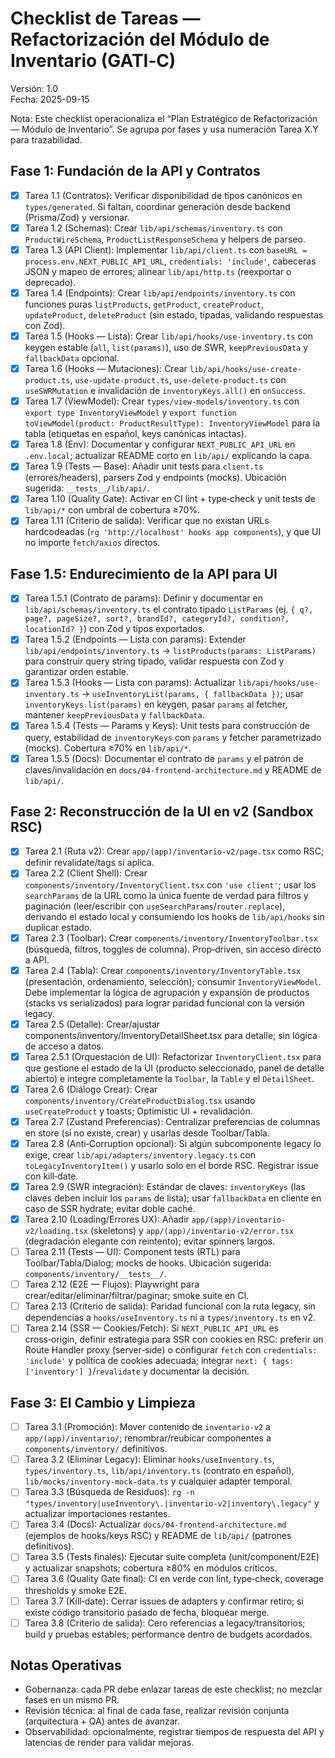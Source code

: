 # Checklist de Tareas — Refactorización del Módulo de Inventario (GATI‑C)

Versión: 1.0  
Fecha: 2025-09-15

Nota: Este checklist operacionaliza el “Plan Estratégico de Refactorización — Módulo de Inventario”. Se agrupa por fases y usa numeración Tarea X.Y para trazabilidad.

## Fase 1: Fundación de la API y Contratos

- [x] Tarea 1.1 (Contratos): Verificar disponibilidad de tipos canónicos en `types/generated`. Si faltan, coordinar generación desde backend (Prisma/Zod) y versionar.
- [x] Tarea 1.2 (Schemas): Crear `lib/api/schemas/inventory.ts` con `ProductWireSchema`, `ProductListResponseSchema` y helpers de parseo.
- [x] Tarea 1.3 (API Client): Implementar `lib/api/client.ts` con `baseURL = process.env.NEXT_PUBLIC_API_URL`, `credentials: 'include'`, cabeceras JSON y mapeo de errores; alinear `lib/api/http.ts` (reexportar o deprecado).
- [x] Tarea 1.4 (Endpoints): Crear `lib/api/endpoints/inventory.ts` con funciones puras `listProducts`, `getProduct`, `createProduct`, `updateProduct`, `deleteProduct` (sin estado, tipadas, validando respuestas con Zod).
- [x] Tarea 1.5 (Hooks — Lista): Crear `lib/api/hooks/use-inventory.ts` con keygen estable (`all`, `list(params)`), uso de SWR, `keepPreviousData` y `fallbackData` opcional.
- [x] Tarea 1.6 (Hooks — Mutaciones): Crear `lib/api/hooks/use-create-product.ts`, `use-update-product.ts`, `use-delete-product.ts` con `useSWRMutation` e invalidación de `inventoryKeys.all()` en `onSuccess`.
- [x] Tarea 1.7 (ViewModel): Crear `types/view-models/inventory.ts` con `export type InventoryViewModel` y `export function toViewModel(product: ProductResultType): InventoryViewModel` para la tabla (etiquetas en español, keys canónicas intactas).
- [x] Tarea 1.8 (Env): Documentar y configurar `NEXT_PUBLIC_API_URL` en `.env.local`; actualizar README corto en `lib/api/` explicando la capa.
- [x] Tarea 1.9 (Tests — Base): Añadir unit tests para `client.ts` (errores/headers), parsers Zod y endpoints (mocks). Ubicación sugerida: `__tests__/lib/api/`.
- [x] Tarea 1.10 (Quality Gate): Activar en CI lint + type‑check y unit tests de `lib/api/*` con umbral de cobertura ≥70%.
- [x] Tarea 1.11 (Criterio de salida): Verificar que no existan URLs hardcodeadas (`rg 'http://localhost' hooks app components`), y que UI no importe `fetch/axios` directos.

## Fase 1.5: Endurecimiento de la API para UI

- [x] Tarea 1.5.1 (Contrato de params): Definir y documentar en `lib/api/schemas/inventory.ts` el contrato tipado `ListParams` (ej. `{ q?, page?, pageSize?, sort?, brandId?, categoryId?, condition?, locationId? }`) con Zod y tipos exportados.
- [x] Tarea 1.5.2 (Endpoints — Lista con params): Extender `lib/api/endpoints/inventory.ts` → `listProducts(params: ListParams)` para construir query string tipado, validar respuesta con Zod y garantizar orden estable.
- [x] Tarea 1.5.3 (Hooks — Lista con params): Actualizar `lib/api/hooks/use-inventory.ts` → `useInventoryList(params, { fallbackData })`; usar `inventoryKeys.list(params)` en keygen, pasar `params` al fetcher, mantener `keepPreviousData` y `fallbackData`.
- [x] Tarea 1.5.4 (Tests — Params y Keys): Unit tests para construcción de query, estabilidad de `inventoryKeys` con `params` y fetcher parametrizado (mocks). Cobertura ≥70% en `lib/api/*`.
- [x] Tarea 1.5.5 (Docs): Documentar el contrato de `params` y el patrón de claves/invalidación en `docs/04-frontend-architecture.md` y README de `lib/api/`.

## Fase 2: Reconstrucción de la UI en v2 (Sandbox RSC)

- [x] Tarea 2.1 (Ruta v2): Crear `app/(app)/inventario-v2/page.tsx` como RSC; definir revalidate/tags si aplica.
- [x] Tarea 2.2 (Client Shell): Crear `components/inventory/InventoryClient.tsx` con `'use client'`; usar los `searchParams` de la URL como la única fuente de verdad para filtros y paginación (leer/escribir con `useSearchParams`/`router.replace`), derivando el estado local y consumiendo los hooks de `lib/api/hooks` sin duplicar estado.
- [x] Tarea 2.3 (Toolbar): Crear `components/inventory/InventoryToolbar.tsx` (búsqueda, filtros, toggles de columna). Prop‑driven, sin acceso directo a API.
- [x] Tarea 2.4 (Tabla): Crear `components/inventory/InventoryTable.tsx` (presentación, ordenamiento, selección); consumir `InventoryViewModel`. Debe implementar la lógica de agrupación y expansión de productos (stacks vs serializados) para lograr paridad funcional con la versión legacy.
- [x] Tarea 2.5 (Detalle): Crear/ajustar components/inventory/InventoryDetailSheet.tsx para detalle; sin lógica de acceso a datos.
- [x] Tarea 2.5.1 (Orquestación de UI): Refactorizar `InventoryClient.tsx` para que gestione el estado de la UI (producto seleccionado, panel de detalle abierto) e integre completamente la `Toolbar`, la `Table` y el `DetailSheet`.
- [x] Tarea 2.6 (Diálogo Crear): Crear `components/inventory/CreateProductDialog.tsx` usando `useCreateProduct` y toasts; Optimistic UI + revalidación.
- [x] Tarea 2.7 (Zustand Preferencias): Centralizar preferencias de columnas en store (si no existe, crear) y usarlas desde Toolbar/Tabla.
- [x] Tarea 2.8 (Anti‑Corruption opcional): Si algún subcomponente legacy lo exige, crear `lib/api/adapters/inventory.legacy.ts` con `toLegacyInventoryItem()` y usarlo solo en el borde RSC. Registrar issue con kill‑date.
- [x] Tarea 2.9 (SWR integración): Estándar de claves: `inventoryKeys` (las claves deben incluir los `params` de lista); usar `fallbackData` en cliente en caso de SSR hydrate; evitar doble caché.
- [x] Tarea 2.10 (Loading/Errores UX): Añadir `app/(app)/inventario-v2/loading.tsx` (skeletons) y `app/(app)/inventario-v2/error.tsx` (degradación elegante con reintento); evitar spinners largos.
- [ ] Tarea 2.11 (Tests — UI): Component tests (RTL) para Toolbar/Tabla/Dialog; mocks de hooks. Ubicación sugerida: `components/inventory/__tests__/`.
- [ ] Tarea 2.12 (E2E — Flujos): Playwright para crear/editar/eliminar/filtrar/paginar; smoke suite en CI.
- [ ] Tarea 2.13 (Criterio de salida): Paridad funcional con la ruta legacy, sin dependencias a `hooks/useInventory.ts` ni a `types/inventory.ts` en v2.
- [ ] Tarea 2.14 (SSR — Cookies/Fetch): Si `NEXT_PUBLIC_API_URL` es cross‑origin, definir estrategia para SSR con cookies en RSC: preferir un Route Handler proxy (server‑side) o configurar `fetch` con `credentials: 'include'` y política de cookies adecuada; integrar `next: { tags: ['inventory'] }`/`revalidate` y documentar la decisión.

## Fase 3: El Cambio y Limpieza

- [ ] Tarea 3.1 (Promoción): Mover contenido de `inventario-v2` a `app/(app)/inventario/`; renombrar/reubicar componentes a `components/inventory/` definitivos.
- [ ] Tarea 3.2 (Eliminar Legacy): Eliminar `hooks/useInventory.ts`, `types/inventory.ts`, `lib/api/inventory.ts` (contrato en español), `lib/mocks/inventory-mock-data.ts` y cualquier adapter temporal.
- [ ] Tarea 3.3 (Búsqueda de Residuos): `rg -n "types/inventory|useInventory\.|inventario-v2|inventory\.legacy"` y actualizar importaciones restantes.
- [ ] Tarea 3.4 (Docs): Actualizar `docs/04-frontend-architecture.md` (ejemplos de hooks/keys RSC) y README de `lib/api/` (patrones definitivos).
- [ ] Tarea 3.5 (Tests finales): Ejecutar suite completa (unit/component/E2E) y actualizar snapshots; cobertura ≥80% en módulos críticos.
- [ ] Tarea 3.6 (Quality Gate final): CI en verde con lint, type‑check, coverage thresholds y smoke E2E.
- [ ] Tarea 3.7 (Kill‑date): Cerrar issues de adapters y confirmar retiro; si existe código transitorio pasado de fecha, bloquear merge.
- [ ] Tarea 3.8 (Criterio de salida): Cero referencias a legacy/transitorios; build y pruebas estables; performance dentro de budgets acordados.

## Notas Operativas

- Gobernanza: cada PR debe enlazar tareas de este checklist; no mezclar fases en un mismo PR.
- Revisión técnica: al final de cada fase, realizar revisión conjunta (arquitectura + QA) antes de avanzar.
- Observabilidad: opcionalmente, registrar tiempos de respuesta del API y latencias de render para validar mejoras.

